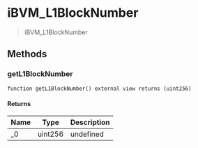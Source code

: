 # iBVM_L1BlockNumber



> iBVM_L1BlockNumber





## Methods

### getL1BlockNumber

```solidity
function getL1BlockNumber() external view returns (uint256)
```






#### Returns

| Name | Type | Description |
|---|---|---|
| _0 | uint256 | undefined




